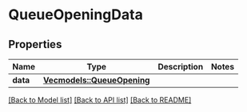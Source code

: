 # QueueOpeningData

## Properties

Name | Type | Description | Notes
------------ | ------------- | ------------- | -------------
**data** | [**Vec<models::QueueOpening>**](QueueOpening.md) |  | 

[[Back to Model list]](../README.md#documentation-for-models) [[Back to API list]](../README.md#documentation-for-api-endpoints) [[Back to README]](../README.md)


